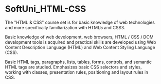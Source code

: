 # SoftUni_HTML-CSS

The "HTML & CSS" course set is for basic knowledge of web technologies and more specifically familiarization with HTML5 and CSS3. 

Basic knowledge of web development, web browsers, HTML / CSS / DOM development tools is acquired and practical skills are developed using Web Content Description Language (HTML) and Web Content Styling Language (CSS). 

Basic HTML tags, paragraphs, lists, tables, forms, controls, and semantic HTML tags are studied. Emphasizes basic CSS selectors and styles, working with classes, presentation rules, positioning and layout rules in CSS.
